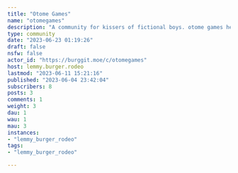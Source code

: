 ```yaml
---
title: "Otome Games" 
name: "otomegames"
description: "A community for kissers of fictional boys. otome games here are defined as romance-based games where the majority of romance targets are male, and where you play as a female or have the option to play as a female. Usually pure visual novels, some also include actual gameplay.Country of origin doesn't matter here.  [There's also a broader community for visual novels as a whole](https://burggit.moe/c/visualnovels)"
type: community
date: "2023-06-23 01:19:26"
draft: false
nsfw: false
actor_id: "https://burggit.moe/c/otomegames"
host: lemmy.burger.rodeo
lastmod: "2023-06-11 15:21:16"
published: "2023-06-04 23:42:04"
subscribers: 8
posts: 3
comments: 1
weight: 3
dau: 1
wau: 1
mau: 3
instances:
- "lemmy_burger_rodeo"
tags: 
- "lemmy_burger_rodeo"

---
```


